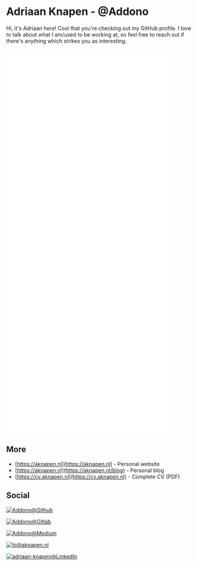 # Adriaan Knapen - @Addono

Hi, it's Adriaan here! Cool that you're checking out my GitHub profile. I love to talk about what I am/used to be working at, so feel free to reach out if there's anything which strikes you as interesting.

<!-- ![](https://github-readme-stats.vercel.app/api?username=addono&show_icons=true&count_private=true&include_all_commits=true&bg_color=32,e96443,904e95&title_color=fff&text_color=fff&icon_color=dddddd) -->

![GitHub Metrics](./github-metrics.svg)

## More
* [https://aknapen.nl](https://aknapen.nl) - Personal website
* [https://aknapen.nl](https://aknapen.nl/blog) - Personal blog
* [https://cv.aknapen.nl](https://cv.aknapen.nl) - Complete CV (PDF)

## Social

[![Addono@Github](https://img.shields.io/badge/Github-@Addono-black?style=for-the-badge&logo=github)](https://github.com/Addono)

[![Addono@Gitlab](https://img.shields.io/badge/Gitlab-@Addono-orange?style=for-the-badge&logo=gitlab)](https://gitlab.com/Addono) 

[![Addono@Medium](https://img.shields.io/badge/Medium-@Addono-black?style=for-the-badge&logo=medium)](https://medium.com/@Addono)

[![hi@aknapen.nl](https://img.shields.io/badge/Email-hi@aknapen.nl-8B89CC?style=for-the-badge&logo=protonmail)](mailto:hi@aknapen.nl)

[![adriaan-knapen@LinkedIn](https://img.shields.io/badge/LinkedIn-adriaan--knapen-0077B5?style=for-the-badge&logo=linkedin)](https://linkedin.com/in/adriaan-knapen)

